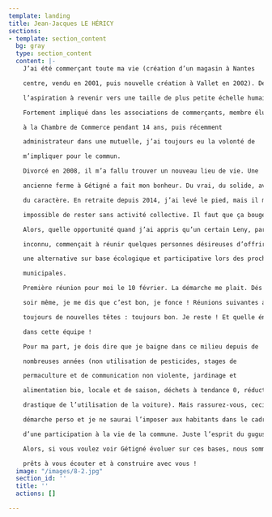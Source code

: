 ```yaml
---
template: landing
title: Jean-Jacques LE HÉRICY
sections:
- template: section_content
  bg: gray
  type: section_content
  content: |-
    J’ai été commerçant toute ma vie (création d’un magasin à Nantes

    centre, vendu en 2001, puis nouvelle création à Vallet en 2002). Déjà

    l’aspiration à revenir vers une taille de plus petite échelle humaine.

    Fortement impliqué dans les associations de commerçants, membre élu

    à la Chambre de Commerce pendant 14 ans, puis récemment

    administrateur dans une mutuelle, j’ai toujours eu la volonté de

    m’impliquer pour le commun.

    Divorcé en 2008, il m’a fallu trouver un nouveau lieu de vie. Une

    ancienne ferme à Gétigné a fait mon bonheur. Du vrai, du solide, avec

    du caractère. En retraite depuis 2014, j’ai levé le pied, mais il m’est

    impossible de rester sans activité collective. Il faut que ça bouge !

    Alors, quelle opportunité quand j’ai appris qu’un certain Leny, parfait

    inconnu, commençait à réunir quelques personnes désireuses d’offrir

    une alternative sur base écologique et participative lors des prochaines

    municipales.

    Première réunion pour moi le 10 février. La démarche me plait. Dés le

    soir même, je me dis que c’est bon, je fonce ! Réunions suivantes avec

    toujours de nouvelles têtes : toujours bon. Je reste ! Et quelle énergie

    dans cette équipe !

    Pour ma part, je dois dire que je baigne dans ce milieu depuis de

    nombreuses années (non utilisation de pesticides, stages de

    permaculture et de communication non violente, jardinage et

    alimentation bio, locale et de saison, déchets à tendance 0, réduction

    drastique de l’utilisation de la voiture). Mais rassurez-vous, ceci est ma

    démarche perso et je ne saurai l’imposer aux habitants dans le cadre

    d’une participation à la vie de la commune. Juste l’esprit du gugusse.

    Alors, si vous voulez voir Gétigné évoluer sur ces bases, nous sommes

    prêts à vous écouter et à construire avec vous !
  image: "/images/8-2.jpg"
  section_id: ''
  title: ''
  actions: []

---
```

